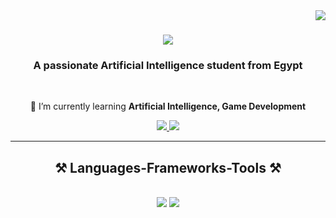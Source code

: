 <img align="right" src="https://visitor-badge.laobi.icu/badge?page_id=YoussefAhmed2612.YoussefAhmed2612" />

<h1 align="center">
    <img src="https://readme-typing-svg.herokuapp.com/?font=Righteous&size=35&center=true&vCenter=true&width=500&height=70&duration=4000&lines=Hi+There!+👋;+I'm+Youssef+Ahmed!;" />
</h1>

<h3 align="center">A passionate Artificial Intelligence student from Egypt</h3>

<br/>

<div align="center">
  
 🌱 I’m currently learning **Artificial Intelligence, Game Development**

 </div>
 
<div align="center"> 
  <a href="mailto:Youssef.26212.Ahmed@gmail.com">
    <img src="https://img.shields.io/badge/Gmail-333333?style=for-the-badge&logo=gmail&logoColor=red" />
  </a>
  <a href="https://www.linkedin.com/in/youssef-ahmed2612/" target="_blank">
    <img src="https://img.shields.io/badge/LinkedIn-0077B5?style=for-the-badge&logo=linkedin&logoColor=white" target="_blank" />
  </a>
</div>

 <hr/>
 
<h2 align="center">⚒️ Languages-Frameworks-Tools ⚒️</h2>
<br/>
<div align="center">
    <img src="https://skillicons.dev/icons?i=bootstrap,html,css,vscode,github,idea" />
    <img src="https://skillicons.dev/icons?i=python,javascript,c,java,mysql,cpp" /><br>
</div>

<br/>
